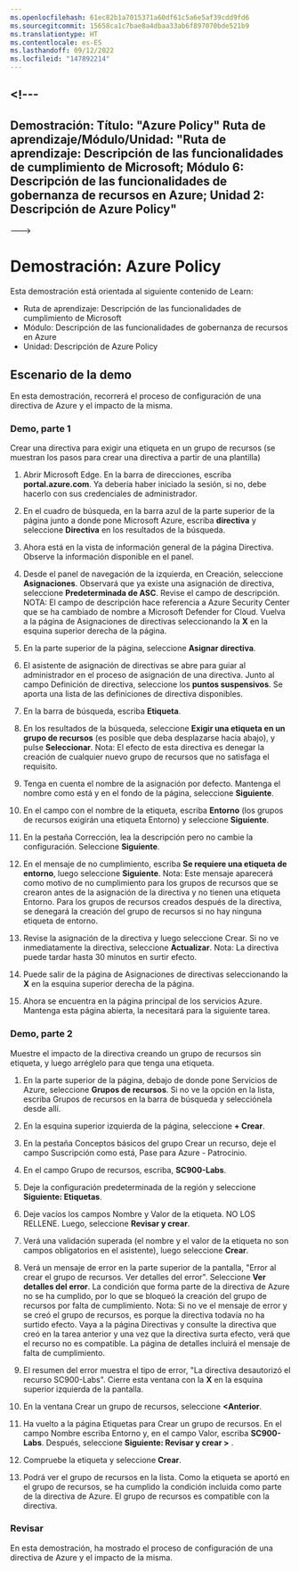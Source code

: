 ```yaml
---
ms.openlocfilehash: 61ec82b1a7015371a60df61c5a6e5af39cdd9fd6
ms.sourcegitcommit: 15658ca1c7bae8a4dbaa33ab6f897070bde521b9
ms.translationtype: HT
ms.contentlocale: es-ES
ms.lasthandoff: 09/12/2022
ms.locfileid: "147892214"
---
```

<a name="---"></a><!---
---
Demostración: Título: "Azure Policy" Ruta de aprendizaje/Módulo/Unidad: "Ruta de aprendizaje: Descripción de las funcionalidades de cumplimiento de Microsoft; Módulo 6: Descripción de las funcionalidades de gobernanza de recursos en Azure; Unidad 2: Descripción de Azure Policy"
---
--->

# <a name="demo-azure-policy"></a>Demostración: Azure Policy

Esta demostración está orientada al siguiente contenido de Learn:

- Ruta de aprendizaje: Descripción de las funcionalidades de cumplimiento de Microsoft
- Módulo: Descripción de las funcionalidades de gobernanza de recursos en Azure
- Unidad: Descripción de Azure Policy

## <a name="demo-scenario"></a>Escenario de la demo

En esta demostración, recorrerá el proceso de configuración de una directiva de Azure y el impacto de la misma.

### <a name="demo-part-1"></a>Demo, parte 1

Crear una directiva para exigir una etiqueta en un grupo de recursos (se muestran los pasos para crear una directiva a partir de una plantilla)

1. Abrir Microsoft Edge. En la barra de direcciones, escriba **portal.azure.com**.  Ya debería haber iniciado la sesión, si no, debe hacerlo con sus credenciales de administrador.

1. En el cuadro de búsqueda, en la barra azul de la parte superior de la página junto a donde pone Microsoft Azure, escriba **directiva** y seleccione **Directiva** en los resultados de la búsqueda.

1. Ahora está en la vista de información general de la página Directiva. Observe la información disponible en el panel.

1. Desde el panel de navegación de la izquierda, en Creación, seleccione **Asignaciones**.  Observará que ya existe una asignación de directiva, seleccione **Predeterminada de ASC**.  Revise el campo de descripción. NOTA: El campo de descripción hace referencia a Azure Security Center que se ha cambiado de nombre a Microsoft Defender for Cloud.  Vuelva a la página de Asignaciones de directivas seleccionando la **X** en la esquina superior derecha de la página.

1. En la parte superior de la página, seleccione **Asignar directiva**.

1. El asistente de asignación de directivas se abre para guiar al administrador en el proceso de asignación de una directiva.  Junto al campo Definición de directiva, seleccione los **puntos suspensivos**.  Se aporta una lista de las definiciones de directiva disponibles.  

1. En la barra de búsqueda, escriba **Etiqueta**.

1. En los resultados de la búsqueda, seleccione **Exigir una etiqueta en un grupo de recursos** (es posible que deba desplazarse hacia abajo), y pulse **Seleccionar**.  Nota: El efecto de esta directiva es denegar la creación de cualquier nuevo grupo de recursos que no satisfaga el requisito.  

1. Tenga en cuenta el nombre de la asignación por defecto.  Mantenga el nombre como está y en el fondo de la página, seleccione **Siguiente**.

1. En el campo con el nombre de la etiqueta, escriba **Entorno** (los grupos de recursos exigirán una etiqueta Entorno) y seleccione **Siguiente**.  

1. En la pestaña Corrección, lea la descripción pero no cambie la configuración. Seleccione **Siguiente**.

1. En el mensaje de no cumplimiento, escriba **Se requiere una etiqueta de entorno**, luego seleccione **Siguiente**. Nota: Este mensaje aparecerá como motivo de no cumplimiento para los grupos de recursos que se crearon antes de la asignación de la directiva y no tienen una etiqueta Entorno.  Para los grupos de recursos creados después de la directiva, se denegará la creación del grupo de recursos si no hay ninguna etiqueta de entorno.

1. Revise la asignación de la directiva y luego seleccione Crear.  Si no ve inmediatamente la directiva, seleccione **Actualizar**. Nota: La directiva puede tardar hasta 30 minutos en surtir efecto.

1. Puede salir de la página de Asignaciones de directivas seleccionando la **X** en la esquina superior derecha de la página.

1. Ahora se encuentra en la página principal de los servicios Azure.  Mantenga esta página abierta, la necesitará para la siguiente tarea.

### <a name="demo-part-2"></a>Demo, parte 2

Muestre el impacto de la directiva creando un grupo de recursos sin etiqueta, y luego arréglelo para que tenga una etiqueta.

1. En la parte superior de la página, debajo de donde pone Servicios de Azure, seleccione **Grupos de recursos**. Si no ve la opción en la lista, escriba Grupos de recursos en la barra de búsqueda y selecciónela desde allí.

1. En la esquina superior izquierda de la página, seleccione **+ Crear**.

1. En la pestaña Conceptos básicos del grupo Crear un recurso, deje el campo Suscripción como está, Pase para Azure - Patrocinio.

1. En el campo Grupo de recursos, escriba, **SC900-Labs**.

1. Deje la configuración predeterminada de la región y seleccione **Siguiente: Etiquetas**.

1. Deje vacíos los campos Nombre y Valor de la etiqueta.  NO LOS RELLENE. Luego, seleccione **Revisar y crear**.

1. Verá una validación superada (el nombre y el valor de la etiqueta no son campos obligatorios en el asistente), luego seleccione **Crear**.

1. Verá un mensaje de error en la parte superior de la pantalla, "Error al crear el grupo de recursos. Ver detalles del error".  Seleccione **Ver detalles del error**. La condición que forma parte de la directiva de Azure no se ha cumplido, por lo que se bloqueó la creación del grupo de recursos por falta de cumplimiento. Nota: Si no ve el mensaje de error y se creó el grupo de recursos, es porque la directiva todavía no ha surtido efecto.  Vaya a la página Directivas y consulte la directiva que creó en la tarea anterior y una vez que la directiva surta efecto, verá que el recurso no es compatible.  La página de detalles incluirá el mensaje de falta de cumplimiento.

1. El resumen del error muestra el tipo de error, "La directiva desautorizó el recurso SC900-Labs".  Cierre esta ventana con la **X** en la esquina superior izquierda de la pantalla.

1. En la ventana Crear un grupo de recursos, seleccione **<Anterior**.

1. Ha vuelto a la página Etiquetas para Crear un grupo de recursos.  En el campo Nombre escriba Entorno y, en el campo Valor, escriba **SC900-Labs**. Después, seleccione **Siguiente: Revisar y crear >** .

1. Compruebe la etiqueta y seleccione **Crear**.

1. Podrá ver el grupo de recursos en la lista.  Como la etiqueta se aportó en el grupo de recursos, se ha cumplido la condición incluida como parte de la directiva de Azure.  El grupo de recursos es compatible con la directiva.

### <a name="review"></a>Revisar

En esta demostración, ha mostrado el proceso de configuración de una directiva de Azure y el impacto de la misma.
